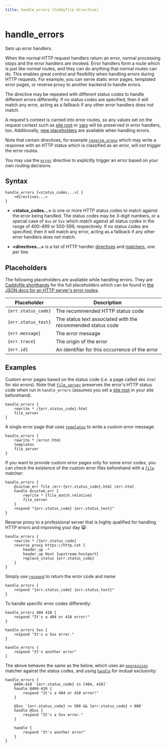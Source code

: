 ```yaml
---
title: handle_errors (Caddyfile directive)
---
```


# handle_errors

Sets up error handlers.

When the normal HTTP request handlers return an error, normal processing stops and the error handlers are invoked. Error handlers form a route which is just like normal routes, and they can do anything that normal routes can do. This enables great control and flexibility when handling errors during HTTP requests. For example, you can serve static error pages, templated error pages, or reverse proxy to another backend to handle errors.

The directive may be repeated with different status codes to handle different errors differently. If no status codes are specified, then it will match any error, acting as a fallback if any other error handlers does not match.

A request's context is carried into error routes, so any values set on the request context such as [site root](root) or [vars](vars) will be preserved in error handlers, too. Additionally, [new placeholders](#placeholders) are available when handling errors.

Note that certain directives, for example [`reverse_proxy`](reverse_proxy) which may write a response with an HTTP status which is classified as an error, will _not_ trigger the error routes.

You may use the [`error`](error) directive to explicitly trigger an error based on your own routing decisions.


## Syntax

```caddy-d
handle_errors [<status_codes...>] {
	<directives...>
}
```

- **<status_codes...>** is one or more HTTP status codes to match against the error being handled. The status codes may be 3-digit numbers, or a special case of `4xx` or `5xx` which match against all status codes in the range of 400-499 or 500-599, respectively. If no status codes are specified, then it will match any error, acting as a fallback if any other error handlers does not match.

- **<directives...>** is a list of HTTP handler [directives](/docs/caddyfile/directives) and [matchers](/docs/caddyfile/matchers), one per line.


## Placeholders

The following placeholders are available while handling errors. They are [Caddyfile shorthands](/docs/caddyfile/concepts#placeholders) for the full placeholders which can be found in [the JSON docs for an HTTP server's error routes](/docs/json/apps/http/servers/errors/#routes).

| Placeholder | Description |
|---|---|
| `{err.status_code}` | The recommended HTTP status code |
| `{err.status_text}` | The status text associated with the recommended status code |
| `{err.message}` | The error message |
| `{err.trace}` | The origin of the error |
| `{err.id}` | An identifier for this occurrence of the error |


## Examples

Custom error pages based on the status code (i.e. a page called `404.html` for `404` errors). Note that [`file_server`](file_server) preserves the error's HTTP status code when run in `handle_errors` (assumes you set a [site root](root) in your site beforehand):

```caddy-d
handle_errors {
	rewrite * /{err.status_code}.html
	file_server
}
```

A single error page that uses [`templates`](templates) to write a custom error message:

```caddy-d
handle_errors {
	rewrite * /error.html
	templates
	file_server
}
```

If you want to provide custom error pages only for some error codes, you can check the existence of the custom error files beforehand with a [`file`](/docs/caddyfile/matchers#file) matcher:

```caddy-d
handle_errors {
	@custom_err file /err-{err.status_code}.html /err.html
	handle @custom_err {
		rewrite * {file_match.relative}
		file_server
	}
	respond "{err.status_code} {err.status_text}"
}
```

Reverse proxy to a professional server that is highly qualified for handling HTTP errors and improving your day 😸:

```caddy-d
handle_errors {
	rewrite * /{err.status_code}
	reverse_proxy https://http.cat {
		header_up -*
		header_up Host {upstream_hostport}
		replace_status {err.status_code}
	}
}
```

Simply use [`respond`](respond) to return the error code and name

```caddy-d
handle_errors {
	respond "{err.status_code} {err.status_text}"
}
```

To handle specific error codes differently:

```caddy-d
handle_errors 404 410 {
	respond "It's a 404 or 410 error!"
}

handle_errors 5xx {
	respond "It's a 5xx error."
}

handle_errors {
	respond "It's another error"
}
```

The above behaves the same as the below, which uses an [`expression`](/docs/caddyfile/matchers#expression) matcher against the status codes, and using [`handle`](handle) for mutual exclusivity:

```caddy-d
handle_errors {
	@404-410 `{err.status_code} in [404, 410]`
	handle @404-410 {
		respond "It's a 404 or 410 error!"
	}

	@5xx `{err.status_code} >= 500 && {err.status_code} < 600`
	handle @5xx {
		respond "It's a 5xx error."
	}

	handle {
		respond "It's another error"
	}
}
```
